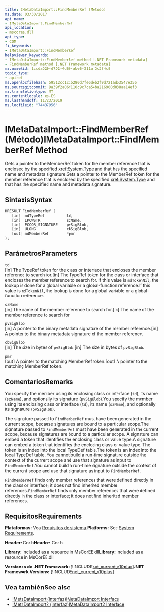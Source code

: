 ```yaml
---
title: IMetaDataImport::FindMemberRef (Método)
ms.date: 03/30/2017
api_name:
- IMetaDataImport.FindMemberRef
api_location:
- mscoree.dll
api_type:
- COM
f1_keywords:
- IMetaDataImport::FindMemberRef
helpviewer_keywords:
- IMetaDataImport::FindMemberRef method [.NET Framework metadata]
- FindMemberRef method [.NET Framework metadata]
ms.assetid: 1ccda329-d752-4d89-abe8-511af3c3f4c9
topic_type:
- apiref
ms.openlocfilehash: 59512cc1c1b280d7fe6deb2f9d721ad53547e356
ms.sourcegitcommit: 9a39f2a06f110c9c7ca54ba216900d038aa14ef3
ms.translationtype: MT
ms.contentlocale: es-ES
ms.lasthandoff: 11/23/2019
ms.locfileid: "74437956"
---
```

# <a name="imetadataimportfindmemberref-method"></a><span data-ttu-id="50979-102">IMetaDataImport::FindMemberRef (Método)</span><span class="sxs-lookup"><span data-stu-id="50979-102">IMetaDataImport::FindMemberRef Method</span></span>
<span data-ttu-id="50979-103">Gets a pointer to the MemberRef token for the member reference that is enclosed by the specified <xref:System.Type> and that has the specified name and metadata signature.</span><span class="sxs-lookup"><span data-stu-id="50979-103">Gets a pointer to the MemberRef token for the member reference that is enclosed by the specified <xref:System.Type> and that has the specified name and metadata signature.</span></span>  
  
## <a name="syntax"></a><span data-ttu-id="50979-104">Sintaxis</span><span class="sxs-lookup"><span data-stu-id="50979-104">Syntax</span></span>  
  
```cpp  
HRESULT FindMemberRef (  
   [in]  mdTypeRef          td,  
   [in]  LPCWSTR            szName,   
   [in]  PCCOR_SIGNATURE    pvSigBlob,   
   [in]  ULONG              cbSigBlob,   
   [out] mdMemberRef        *pmr  
);  
```  
  
## <a name="parameters"></a><span data-ttu-id="50979-105">Parámetros</span><span class="sxs-lookup"><span data-stu-id="50979-105">Parameters</span></span>  
 `td`  
 <span data-ttu-id="50979-106">[in] The TypeRef token for the class or interface that encloses the member reference to search for.</span><span class="sxs-lookup"><span data-stu-id="50979-106">[in] The TypeRef token for the class or interface that encloses the member reference to search for.</span></span> <span data-ttu-id="50979-107">If this value is `mdTokenNil`, the lookup is done for a global variable or a global-function reference.</span><span class="sxs-lookup"><span data-stu-id="50979-107">If this value is `mdTokenNil`, the lookup is done for a global variable or a global-function reference.</span></span>  
  
 `szName`  
 <span data-ttu-id="50979-108">[in] The name of the member reference to search for.</span><span class="sxs-lookup"><span data-stu-id="50979-108">[in] The name of the member reference to search for.</span></span>  
  
 `pvSigBlob`  
 <span data-ttu-id="50979-109">[in] A pointer to the binary metadata signature of the member reference.</span><span class="sxs-lookup"><span data-stu-id="50979-109">[in] A pointer to the binary metadata signature of the member reference.</span></span>  
  
 `cbSigBlob`  
 <span data-ttu-id="50979-110">[in] The size in bytes of `pvSigBlob`.</span><span class="sxs-lookup"><span data-stu-id="50979-110">[in] The size in bytes of `pvSigBlob`.</span></span>  
  
 `pmr`  
 <span data-ttu-id="50979-111">[out] A pointer to the matching MemberRef token.</span><span class="sxs-lookup"><span data-stu-id="50979-111">[out] A pointer to the matching MemberRef token.</span></span>  
  
## <a name="remarks"></a><span data-ttu-id="50979-112">Comentarios</span><span class="sxs-lookup"><span data-stu-id="50979-112">Remarks</span></span>  
 <span data-ttu-id="50979-113">You specify the member using its enclosing class or interface (`td`), its name (`szName`), and optionally its signature (`pvSigBlob`).</span><span class="sxs-lookup"><span data-stu-id="50979-113">You specify the member using its enclosing class or interface (`td`), its name (`szName`), and optionally its signature (`pvSigBlob`).</span></span>  
  
 <span data-ttu-id="50979-114">The signature passed to `FindMemberRef` must have been generated in the current scope, because signatures are bound to a particular scope.</span><span class="sxs-lookup"><span data-stu-id="50979-114">The signature passed to `FindMemberRef` must have been generated in the current scope, because signatures are bound to a particular scope.</span></span> <span data-ttu-id="50979-115">A signature can embed a token that identifies the enclosing class or value type.</span><span class="sxs-lookup"><span data-stu-id="50979-115">A signature can embed a token that identifies the enclosing class or value type.</span></span> <span data-ttu-id="50979-116">The token is an index into the local TypeDef table.</span><span class="sxs-lookup"><span data-stu-id="50979-116">The token is an index into the local TypeDef table.</span></span> <span data-ttu-id="50979-117">You cannot build a run-time signature outside the context of the current scope and use that signature as input to `FindMemberRef`.</span><span class="sxs-lookup"><span data-stu-id="50979-117">You cannot build a run-time signature outside the context of the current scope and use that signature as input to `FindMemberRef`.</span></span>  
  
 <span data-ttu-id="50979-118">`FindMemberRef` finds only member references that were defined directly in the class or interface; it does not find inherited member references.</span><span class="sxs-lookup"><span data-stu-id="50979-118">`FindMemberRef` finds only member references that were defined directly in the class or interface; it does not find inherited member references.</span></span>  
  
## <a name="requirements"></a><span data-ttu-id="50979-119">Requisitos</span><span class="sxs-lookup"><span data-stu-id="50979-119">Requirements</span></span>  
 <span data-ttu-id="50979-120">**Plataformas:** Vea [Requisitos de sistema](../../../../docs/framework/get-started/system-requirements.md).</span><span class="sxs-lookup"><span data-stu-id="50979-120">**Platforms:** See [System Requirements](../../../../docs/framework/get-started/system-requirements.md).</span></span>  
  
 <span data-ttu-id="50979-121">**Header:** Cor.h</span><span class="sxs-lookup"><span data-stu-id="50979-121">**Header:** Cor.h</span></span>  
  
 <span data-ttu-id="50979-122">**Library:** Included as a resource in MsCorEE.dll</span><span class="sxs-lookup"><span data-stu-id="50979-122">**Library:** Included as a resource in MsCorEE.dll</span></span>  
  
 <span data-ttu-id="50979-123">**Versiones de .NET Framework:** [!INCLUDE[net_current_v10plus](../../../../includes/net-current-v10plus-md.md)]</span><span class="sxs-lookup"><span data-stu-id="50979-123">**.NET Framework Versions:** [!INCLUDE[net_current_v10plus](../../../../includes/net-current-v10plus-md.md)]</span></span>  
  
## <a name="see-also"></a><span data-ttu-id="50979-124">Vea también</span><span class="sxs-lookup"><span data-stu-id="50979-124">See also</span></span>

- [<span data-ttu-id="50979-125">IMetaDataImport (interfaz)</span><span class="sxs-lookup"><span data-stu-id="50979-125">IMetaDataImport Interface</span></span>](../../../../docs/framework/unmanaged-api/metadata/imetadataimport-interface.md)
- [<span data-ttu-id="50979-126">IMetaDataImport2 (interfaz)</span><span class="sxs-lookup"><span data-stu-id="50979-126">IMetaDataImport2 Interface</span></span>](../../../../docs/framework/unmanaged-api/metadata/imetadataimport2-interface.md)
